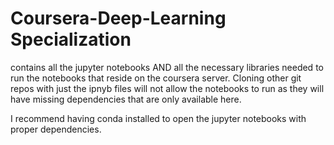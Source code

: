 # Coursera-Deep-Learning Specialization

contains all the jupyter notebooks AND all the necessary libraries needed to run the notebooks that reside on the coursera server. Cloning other git repos with just the ipnyb files will not allow the notebooks to run as they will have missing dependencies that are only available here.

I recommend having conda installed to open the jupyter notebooks with proper dependencies.



